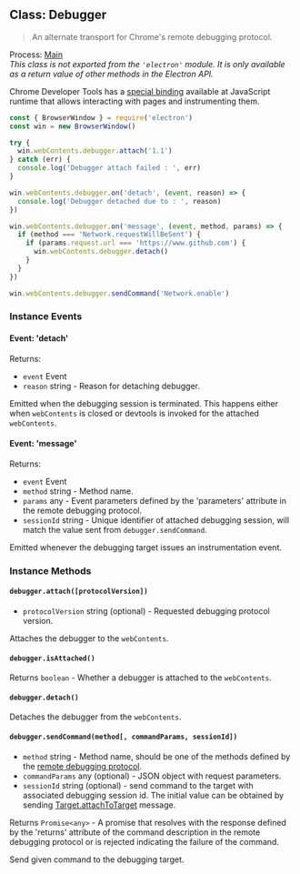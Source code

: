## Class: Debugger

> An alternate transport for Chrome's remote debugging protocol.

Process: [Main](latest/glossary.md#main-process)<br />
_This class is not exported from the `'electron'` module. It is only available as a return value of other methods in the Electron API._

Chrome Developer Tools has a [special binding][rdp] available at JavaScript
runtime that allows interacting with pages and instrumenting them.

```javascript
const { BrowserWindow } = require('electron')
const win = new BrowserWindow()

try {
  win.webContents.debugger.attach('1.1')
} catch (err) {
  console.log('Debugger attach failed : ', err)
}

win.webContents.debugger.on('detach', (event, reason) => {
  console.log('Debugger detached due to : ', reason)
})

win.webContents.debugger.on('message', (event, method, params) => {
  if (method === 'Network.requestWillBeSent') {
    if (params.request.url === 'https://www.github.com') {
      win.webContents.debugger.detach()
    }
  }
})

win.webContents.debugger.sendCommand('Network.enable')
```

### Instance Events

#### Event: 'detach'

Returns:

* `event` Event
* `reason` string - Reason for detaching debugger.

Emitted when the debugging session is terminated. This happens either when
`webContents` is closed or devtools is invoked for the attached `webContents`.

#### Event: 'message'

Returns:

* `event` Event
* `method` string - Method name.
* `params` any - Event parameters defined by the 'parameters'
   attribute in the remote debugging protocol.
* `sessionId` string - Unique identifier of attached debugging session,
   will match the value sent from `debugger.sendCommand`.

Emitted whenever the debugging target issues an instrumentation event.

[rdp]: https://chromedevtools.github.io/devtools-protocol/
[`webContents.findInPage`]: latest/api/web-contents.md#contentsfindinpagetext-options

### Instance Methods

#### `debugger.attach([protocolVersion])`

* `protocolVersion` string (optional) - Requested debugging protocol version.

Attaches the debugger to the `webContents`.

#### `debugger.isAttached()`

Returns `boolean` - Whether a debugger is attached to the `webContents`.

#### `debugger.detach()`

Detaches the debugger from the `webContents`.

#### `debugger.sendCommand(method[, commandParams, sessionId])`

* `method` string - Method name, should be one of the methods defined by the
   [remote debugging protocol][rdp].
* `commandParams` any (optional) - JSON object with request parameters.
* `sessionId` string (optional) - send command to the target with associated
   debugging session id. The initial value can be obtained by sending
   [Target.attachToTarget][attachToTarget] message.

[attachToTarget]: https://chromedevtools.github.io/devtools-protocol/tot/Target/#method-attachToTarget

Returns `Promise<any>` - A promise that resolves with the response defined by
the 'returns' attribute of the command description in the remote debugging protocol
or is rejected indicating the failure of the command.

Send given command to the debugging target.
